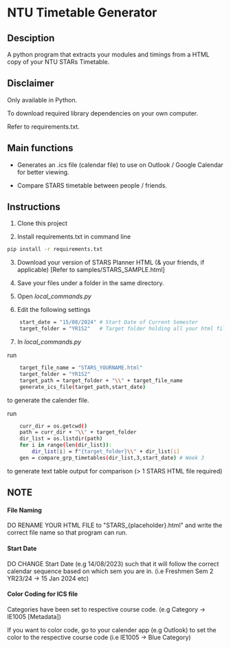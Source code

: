 
# NTU Timetable Generator

## Desciption

A python program that extracts your modules and timings from a HTML copy of your NTU STARs Timetable.

## Disclaimer

Only available in Python. 

To download required library dependencies on your own computer.

Refer to requirements.txt.

## Main functions

- Generates an .ics file (calendar file) to use on Outlook / Google Calendar for better viewing.

- Compare STARS timetable between people / friends.

## Instructions

1. Clone this project

2. Install requirements.txt in command line
```bash
pip install -r requirements.txt
```
3. Download your version of STARS Planner HTML (& your friends, if applicable) [Refer to samples/STARS_SAMPLE.html]

4. Save your files under a folder in the same directory.

5. Open *local_commands.py*

6. Edit the following settings

```bash
    start_date = "15/08/2024" # Start Date of Current Semester
    target_folder = "YR1S2"   # Target folder holding all your html files
```

7. In *local_commands.py*

run  

```bash
    target_file_name = "STARS_YOURNAME.html"
    target_folder = "YR1S2"
    target_path = target_folder + "\\" + target_file_name
    generate_ics_file(target_path,start_date)
```
to generate the calender file.

run
```bash
    curr_dir = os.getcwd()
    path = curr_dir + "\\" + target_folder
    dir_list = os.listdir(path)
    for i in range(len(dir_list)):
        dir_list[i] = f"{target_folder}\\" + dir_list[i]
    gen = compare_grp_timetables(dir_list,3,start_date) # Week 3

```
to generate text table output for comparison (> 1 STARS HTML file required)

## NOTE


#### File Naming

DO RENAME YOUR HTML FILE to "STARS_{placeholder}.html" and write the correct file name so that program can run.

#### Start Date

DO CHANGE Start Date (e.g 14/08/2023) such that it will follow the correct calendar sequence based on which sem you are in. (i.e Freshmen Sem 2 YR23/24 -> 15 Jan 2024 etc)

#### Color Coding for ICS file

Categories have been set to respective course code. (e.g Category -> IE1005 [Metadata])

If you want to color code, go to your calender app (e.g Outlook) to set the color to the respective course code (i.e IE1005 -> Blue Category)


